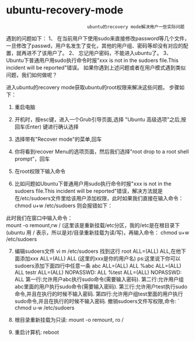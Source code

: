 # ubuntu-recovery-mode
                                   ubuntu的recovery mode解决用户一些实际问题
遇到的问题如下： 
1、	在当前用户下使用sudo来直接修改password等几个文件，一旦修改了passwd，用户名发生了变化，其他的用户组、密码等却没有对应的配置，就再进不了该用户了。
2、	忘记用户密码，不能进入ubuntu了。
3、	Ubuntu下普通用户用sudo执行命令时报"xxx is not in the sudoers file.This incident will be reported"错误。
如果你遇到上述问题或者在用户模式遇到类似问题，我们如何做呢？

进入ubuntu的recovery mode获取ubuntu的root权限来解决这些问题。
步骤如下：
1.	重启电脑
2.	开机时，按esc键，进入一个Grub引导页面,选择 "Ubuntu 高级选项"之后,按 回车(Enter) 键进行确认选择

 
3.	选择带有"Recover mode"的菜单,回车
 
4.	你将看到recover Menu的选项页面，然后我们选择"root drop to a root shell prompt"，回车
 
5.	在root权限下输入命令
 

6.	比如问题如Ubuntu下普通用户用sudo执行命令时报"xxx is not in the sudoers file.This incident will be reported"错误，解决方法就是在/etc/sudoers文件里给该用户添加权限，此时如果我们直接在输入命令：
chmod u+w /etc/sudoers
则会报错如下：

 


此时我们在窗口中输入命令：	
mount  -o  remount,rw / 
(这里该是重新挂载/etc分区，我的/etc是在根目录下(ubuntu 用 / 表示，所以是对/目录重新挂载为读/写)，再输入命令：
chmod u+w /etc/sudoers
 

7.	编辑sudoers文件
vi m /etc/sudoers
找到这行 root ALL=(ALL) ALL,在他下面添加xxx ALL=(ALL) ALL (这里的xxx是你的用户名)
ps:这里说下你可以sudoers添加下面四行中任意一条
abc            ALL=(ALL)                ALL
%abc          ALL=(ALL)                ALL
testr           ALL=(ALL)                NOPASSWD: ALL
%test          ALL=(ALL)                NOPASSWD: ALL
第一行:允许用户abc执行sudo命令(需要输入密码).
第二行:允许用户组abc里面的用户执行sudo命令(需要输入密码).
第三行:允许用户test执行sudo命令,并且在执行的时候不输入密码.
第四行:允许用户组test里面的用户执行sudo命令,并且在执行的时候不输入密码.
撤销sudoers文件写权限,命令:
`	chmod u-w /etc/sudoers


 


8.	根目录重新挂载为只读:
mount -o remount, ro /
9.	重启计算机:
	reboot
